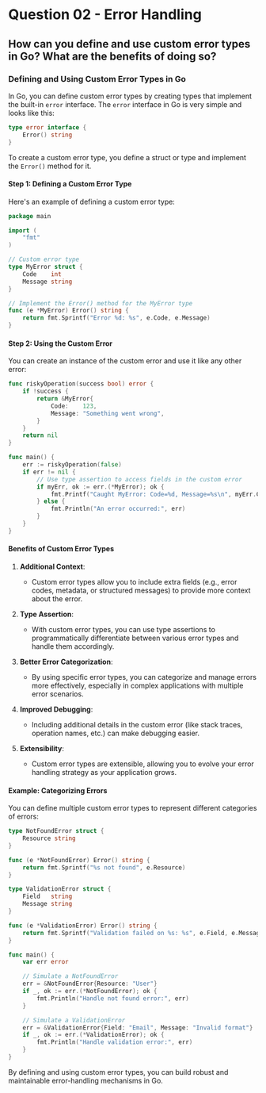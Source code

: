 # Question 02 - Error Handling

## How can you define and use custom error types in Go? What are the benefits of doing so?

### Defining and Using Custom Error Types in Go

In Go, you can define custom error types by creating types that implement the built-in `error` interface. The `error` interface in Go is very simple and looks like this:

```go
type error interface {
    Error() string
}
```

To create a custom error type, you define a struct or type and implement the `Error()` method for it.

#### Step 1: Defining a Custom Error Type
Here's an example of defining a custom error type:

```go
package main

import (
	"fmt"
)

// Custom error type
type MyError struct {
	Code    int
	Message string
}

// Implement the Error() method for the MyError type
func (e *MyError) Error() string {
	return fmt.Sprintf("Error %d: %s", e.Code, e.Message)
}
```

#### Step 2: Using the Custom Error
You can create an instance of the custom error and use it like any other error:

```go
func riskyOperation(success bool) error {
	if !success {
		return &MyError{
			Code:    123,
			Message: "Something went wrong",
		}
	}
	return nil
}

func main() {
	err := riskyOperation(false)
	if err != nil {
		// Use type assertion to access fields in the custom error
		if myErr, ok := err.(*MyError); ok {
			fmt.Printf("Caught MyError: Code=%d, Message=%s\n", myErr.Code, myErr.Message)
		} else {
			fmt.Println("An error occurred:", err)
		}
	}
}
```

#### Benefits of Custom Error Types
1. **Additional Context**:
   - Custom error types allow you to include extra fields (e.g., error codes, metadata, or structured messages) to provide more context about the error.

2. **Type Assertion**:
   - With custom error types, you can use type assertions to programmatically differentiate between various error types and handle them accordingly.

3. **Better Error Categorization**:
   - By using specific error types, you can categorize and manage errors more effectively, especially in complex applications with multiple error scenarios.

4. **Improved Debugging**:
   - Including additional details in the custom error (like stack traces, operation names, etc.) can make debugging easier.

5. **Extensibility**:
   - Custom error types are extensible, allowing you to evolve your error handling strategy as your application grows.

#### Example: Categorizing Errors
You can define multiple custom error types to represent different categories of errors:

```go
type NotFoundError struct {
	Resource string
}

func (e *NotFoundError) Error() string {
	return fmt.Sprintf("%s not found", e.Resource)
}

type ValidationError struct {
	Field   string
	Message string
}

func (e *ValidationError) Error() string {
	return fmt.Sprintf("Validation failed on %s: %s", e.Field, e.Message)
}

func main() {
	var err error

	// Simulate a NotFoundError
	err = &NotFoundError{Resource: "User"}
	if _, ok := err.(*NotFoundError); ok {
		fmt.Println("Handle not found error:", err)
	}

	// Simulate a ValidationError
	err = &ValidationError{Field: "Email", Message: "Invalid format"}
	if _, ok := err.(*ValidationError); ok {
		fmt.Println("Handle validation error:", err)
	}
}
```

By defining and using custom error types, you can build robust and maintainable error-handling mechanisms in Go.